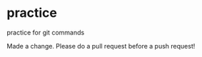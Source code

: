 # practice
practice for git commands



Made a change. Please do a pull request before a push request!
